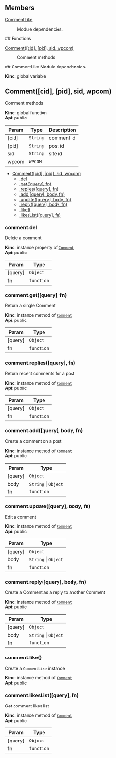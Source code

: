 ## Members
<dl>
<dt><a href="#CommentLike">CommentLike</a></dt>
<dd><p>Module dependencies.</p>
</dd>
</dl>
## Functions
<dl>
<dt><a href="#Comment">Comment([cid], [pid], sid, wpcom)</a></dt>
<dd><p>Comment methods</p>
</dd>
</dl>
<a name="CommentLike"></a>
## CommentLike
Module dependencies.

**Kind**: global variable  
<a name="Comment"></a>
## Comment([cid], [pid], sid, wpcom)
Comment methods

**Kind**: global function  
**Api**: public  

| Param | Type | Description |
| --- | --- | --- |
| [cid] | <code>String</code> | comment id |
| [pid] | <code>String</code> | post id |
| sid | <code>String</code> | site id |
| wpcom | <code>WPCOM</code> |  |


* [Comment([cid], [pid], sid, wpcom)](#Comment)
  * [.del](#Comment#del)
  * [.get([query], fn)](#Comment#get)
  * [.replies([query], fn)](#Comment#replies)
  * [.add([query], body, fn)](#Comment#add)
  * [.update([query], body, fn)](#Comment#update)
  * [.reply([query], body, fn)](#Comment#reply)
  * [.like()](#Comment#like)
  * [.likesList([query], fn)](#Comment#likesList)

<a name="Comment#del"></a>
### comment.del
Delete a comment

**Kind**: instance property of <code>[Comment](#Comment)</code>  
**Api**: public  

| Param | Type |
| --- | --- |
| [query] | <code>Object</code> | 
| fn | <code>function</code> | 

<a name="Comment#get"></a>
### comment.get([query], fn)
Return a single Comment

**Kind**: instance method of <code>[Comment](#Comment)</code>  
**Api**: public  

| Param | Type |
| --- | --- |
| [query] | <code>Object</code> | 
| fn | <code>function</code> | 

<a name="Comment#replies"></a>
### comment.replies([query], fn)
Return recent comments for a post

**Kind**: instance method of <code>[Comment](#Comment)</code>  
**Api**: public  

| Param | Type |
| --- | --- |
| [query] | <code>Object</code> | 
| fn | <code>function</code> | 

<a name="Comment#add"></a>
### comment.add([query], body, fn)
Create a comment on a post

**Kind**: instance method of <code>[Comment](#Comment)</code>  
**Api**: public  

| Param | Type |
| --- | --- |
| [query] | <code>Object</code> | 
| body | <code>String</code> &#124; <code>Object</code> | 
| fn | <code>function</code> | 

<a name="Comment#update"></a>
### comment.update([query], body, fn)
Edit a comment

**Kind**: instance method of <code>[Comment](#Comment)</code>  
**Api**: public  

| Param | Type |
| --- | --- |
| [query] | <code>Object</code> | 
| body | <code>String</code> &#124; <code>Object</code> | 
| fn | <code>function</code> | 

<a name="Comment#reply"></a>
### comment.reply([query], body, fn)
Create a Comment as a reply to another Comment

**Kind**: instance method of <code>[Comment](#Comment)</code>  
**Api**: public  

| Param | Type |
| --- | --- |
| [query] | <code>Object</code> | 
| body | <code>String</code> &#124; <code>Object</code> | 
| fn | <code>function</code> | 

<a name="Comment#like"></a>
### comment.like()
Create a `CommentLike` instance

**Kind**: instance method of <code>[Comment](#Comment)</code>  
**Api**: public  
<a name="Comment#likesList"></a>
### comment.likesList([query], fn)
Get comment likes list

**Kind**: instance method of <code>[Comment](#Comment)</code>  
**Api**: public  

| Param | Type |
| --- | --- |
| [query] | <code>Object</code> | 
| fn | <code>function</code> | 

